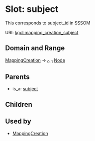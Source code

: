 
# Slot: subject


This corresponds to subject_id in SSSOM

URI: [kgcl:mapping_creation_subject](http://w3id.org/kgcl_schema/mapping_creation_subject)


## Domain and Range

[MappingCreation](MappingCreation.md) &#8594;  <sub>0..1</sub> [Node](Node.md)

## Parents

 *  is_a: [subject](subject.md)

## Children


## Used by

 * [MappingCreation](MappingCreation.md)

